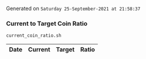 Generated on `Saturday 25-September-2021 at 21:58:37`

### Current to Target Coin Ratio
`current_coin_ratio.sh`

Date|Current|Target|Ratio
---|---|---|---
